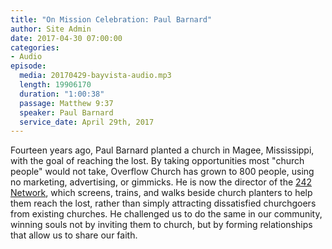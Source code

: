 ```yaml
---
title: "On Mission Celebration: Paul Barnard"
author: Site Admin
date: 2017-04-30 07:00:00
categories:
- Audio
episode:
  media: 20170429-bayvista-audio.mp3
  length: 19906170
  duration: "1:00:38"
  passage: Matthew 9:37
  speaker: Paul Barnard
  service_date: April 29th, 2017
---
```

Fourteen years ago, Paul Barnard planted a church in Magee, Mississippi, with the goal of reaching the lost. By taking opportunities most "church people" would not take, Overflow Church has grown to 800 people, using no marketing, advertising, or gimmicks. He is now the director of the [242 Network](http://www.242network.com), which screens, trains, and walks beside church planters to help them reach the lost, rather than simply attracting dissatisfied churchgoers from existing churches. He challenged us to do the same in our community, winning souls not by inviting them to church, but by forming relationships that allow us to share our faith.